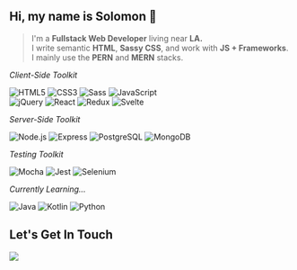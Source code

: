 ## Hi, my name is Solomon :wave:

> I'm a **Fullstack Web Developer** living near **LA.** <br>
> I write semantic **HTML**, **Sassy CSS**, and work with **JS + Frameworks**.<br>
> I mainly use the **PERN** and **MERN** stacks.<br>

*Client-Side Toolkit*

![HTML5](https://img.shields.io/badge/html5%20-%23E34F26.svg?&style=for-the-badge&logo=html5&logoColor=white)
![CSS3](https://img.shields.io/badge/css3%20-%231572B6.svg?&style=for-the-badge&logo=css3&logoColor=white)
![Sass](https://img.shields.io/badge/-Sass-000000?style=for-the-badge&logo=sass)
![JavaScript](https://img.shields.io/badge/-JavaScript-000000?style=for-the-badge&logo=javascript)<br>
![jQuery](https://img.shields.io/badge/jquery%20-%230769AD.svg?&style=for-the-badge&logo=jquery&logoColor=white)
![React](https://img.shields.io/badge/-React-000000?style=for-the-badge&logo=react)
![Redux](https://img.shields.io/badge/redux%20-%23593d88.svg?&style=for-the-badge&logo=redux&logoColor=white)
![Svelte](https://img.shields.io/badge/-Svelte-000000?style=for-the-badge&logo=svelte)

*Server-Side Toolkit*

![Node.js](https://img.shields.io/badge/node.js%20-%2343853D.svg?&style=for-the-badge&logo=node.js&logoColor=white)
![Express](https://img.shields.io/badge/express.js%20-%23404d59.svg?&style=for-the-badge)
![PostgreSQL](https://img.shields.io/badge/postgres-%23316192.svg?&style=for-the-badge&logo=postgresql&logoColor=white)
![MongoDB](	https://img.shields.io/badge/MongoDB-%234ea94b.svg?&style=for-the-badge&logo=mongodb&logoColor=white)

*Testing Toolkit*

![Mocha](https://img.shields.io/badge/-Mocha-000000?style=for-the-badge&logo=mocha)
![Jest](https://img.shields.io/badge/-Jest-000000?style=for-the-badge&logo=jest)
![Selenium](https://img.shields.io/badge/-Selenium-000000?style=for-the-badge&logo=selenium)

*Currently Learning...*

![Java](https://img.shields.io/badge/java-%23ED8B00.svg?&style=for-the-badge&logo=java&logoColor=black)
![Kotlin](https://img.shields.io/badge/kotlin-%230095D5.svg?&style=for-the-badge&logo=kotlin&logoColor=white)
![Python](https://img.shields.io/badge/python-%233776AB.svg?&style=for-the-badge&logo=python&logoColor=white)

## Let's Get In Touch

<a href="https://www.linkedin.com/in/solomon-zelenko/" target="_blank" rel="noopener noreferrer">
<img src="https://img.shields.io/badge/linkedin-%230077B5.svg?&style=for-the-badge&logo=linkedin&logoColor=white"/>
</a>
